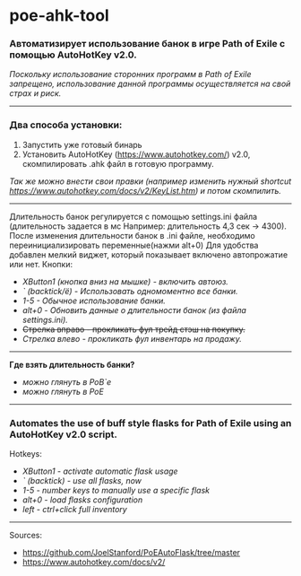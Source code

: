 # poe-ahk-tool
### Автоматизирует использование банок в игре Path of Exile с помощью AutoHotKey v2.0.
_Поскольку использование сторонних программ в Path of Exile запрещено, 
использование данной программы осуществляется на свой страх и риск._
______________________________________________________
### Два способа установки:
1) Запустить уже готовый бинарь
2) Установить AutoHotKey (https://www.autohotkey.com/) v2.0, скомпилировать .ahk файл в готовую программу.

_Так же можно внести свои правки (например изменить нужный shortcut https://www.autohotkey.com/docs/v2/KeyList.htm) и потом скомпилить._
______________________________________________________
Длительность банок регулируется с помощью settings.ini файла (длительность задается в мс Например: длительность 4,3 сек -> 4300).
После изменения длительности банок в .ini файле, необходимо переинициализировать переменные(нажми alt+0)
Для удобства добавлен мелкий виджет, который показывает включено автопрожатие или нет.
Кнопки:
- _XButton1 (кнопка вниз на мышке) - включить автоюз._
- _\` (backtick/ё) - Использовать одномоментно все банки._
- _1-5 - Обычное использование банки._
- _alt+0 - Обновить данные о длительности банок (из файла settings.ini)._
- ~~Стрелка вправо - прокликать фул трейд стэш на покупку.~~
- _Стрелка влево - прокликать фул инвентарь на продажу._
______________________________________________________
__Где взять длительность банки?__
- _можно глянуть в PoB\`е_
- _можно глянуть в PoE_

______________________________________________________
### Automates the use of buff style flasks for Path of Exile using an AutoHotKey v2.0 script.

Hotkeys:
- _XButton1 - activate automatic flask usage_
- _\` (backtick) - use all flasks, now_
- _1-5 - number keys to manually use a specific flask_
- _alt+0 - load flasks configuration_
- _left - ctrl+click full inventory_

___
Sources:
- https://github.com/JoelStanford/PoEAutoFlask/tree/master
- https://www.autohotkey.com/docs/v2/
